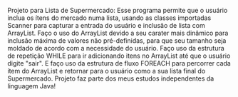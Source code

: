 Projeto para Lista de Supermercado:
Esse programa permite que o usuário inclua os ítens do mercado numa lista, usando as classes importadas Scanner 
para capturar a entrada do usuário e inclusão de lista com ArrayList. 
Faço o uso do ArrayList devido a seu carater mais dinâmico para inclusão máxima de valores não pré-definidas,
para que seu tamanho seja moldado de acordo com a necessidade do usuário.
Faço uso da estrutura de repetição WHILE para ir adicionando itens no ArrayList até que o usuário digite "sair".
E faço uso da estrutura de fluxo FOREACH para percorrer cada ítem do ArrayList e retornar para o usuário como
a sua lista final do Supermercado.
Projeto faz parte dos meus estudos independentes da linguagem Java!
